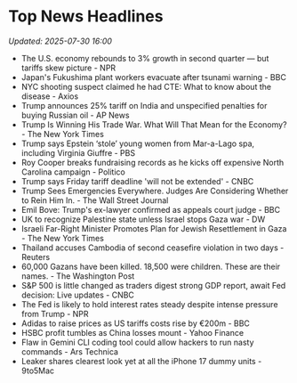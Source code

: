 # Top News Headlines

_Updated: 2025-07-30 16:00_

- The U.S. economy rebounds to 3% growth in second quarter — but tariffs skew picture - NPR
- Japan's Fukushima plant workers evacuate after tsunami warning - BBC
- NYC shooting suspect claimed he had CTE: What to know about the disease - Axios
- Trump announces 25% tariff on India and unspecified penalties for buying Russian oil - AP News
- Trump Is Winning His Trade War. What Will That Mean for the Economy? - The New York Times
- Trump says Epstein ‘stole’ young women from Mar-a-Lago spa, including Virginia Giuffre - PBS
- Roy Cooper breaks fundraising records as he kicks off expensive North Carolina campaign - Politico
- Trump says Friday tariff deadline 'will not be extended' - CNBC
- Trump Sees Emergencies Everywhere. Judges Are Considering Whether to Rein Him In. - The Wall Street Journal
- Emil Bove: Trump's ex-lawyer confirmed as appeals court judge - BBC
- UK to recognize Palestine state unless Israel stops Gaza war - DW
- Israeli Far-Right Minister Promotes Plan for Jewish Resettlement in Gaza - The New York Times
- Thailand accuses Cambodia of second ceasefire violation in two days - Reuters
- 60,000 Gazans have been killed. 18,500 were children. These are their names. - The Washington Post
- S&P 500 is little changed as traders digest strong GDP report, await Fed decision: Live updates - CNBC
- The Fed is likely to hold interest rates steady despite intense pressure from Trump - NPR
- Adidas to raise prices as US tariffs costs rise by €200m - BBC
- HSBC profit tumbles as China losses mount - Yahoo Finance
- Flaw in Gemini CLI coding tool could allow hackers to run nasty commands - Ars Technica
- Leaker shares clearest look yet at all the iPhone 17 dummy units - 9to5Mac